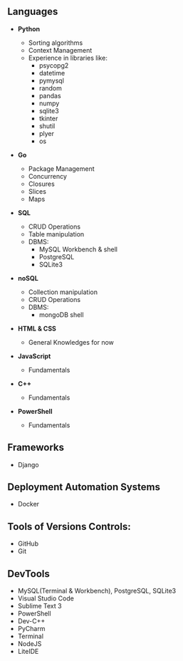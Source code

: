## Languages

- <b>Python</b>
  - Sorting algorithms
  - Context Management
  - Experience in libraries like:
    - psycopg2
    - datetime
    - pymysql
    - random
    - pandas
    - numpy
    - sqlite3
    - tkinter
    - shutil
    - plyer
    - os

- <b>Go</b>
  - Package Management
  - Concurrency
  - Closures
  - Slices
  - Maps
 
- <b>SQL</b>
  - CRUD Operations
  - Table manipulation
  - DBMS:
    - MySQL Workbench & shell
    - PostgreSQL
    - SQLite3
  

- <b>noSQL</b>
  - Collection manipulation
  - CRUD Operations
  - DBMS:
    - mongoDB shell
  

- <b>HTML & CSS</b>
  - General Knowledges for now
  
- <b>JavaScript</b>
  - Fundamentals
- <b>C++</b>
  - Fundamentals
- <b>PowerShell</b>
  - Fundamentals

## Frameworks
- Django

## Deployment Automation Systems
- Docker

## Tools of Versions Controls:
- GitHub
- Git

## DevTools

- MySQL(Terminal & Workbench), PostgreSQL, SQLite3
- Visual Studio Code
- Sublime Text 3
- PowerShell
- Dev-C++
- PyCharm
- Terminal
- NodeJS
- LiteIDE
